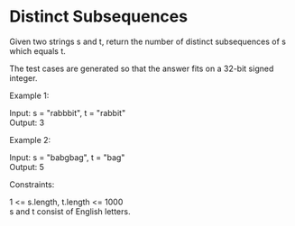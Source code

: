 # Distinct Subsequences

Given two strings s and t, return the number of distinct subsequences of s which equals t.

The test cases are generated so that the answer fits on a 32-bit signed integer.

Example 1:

Input: s = "rabbbit", t = "rabbit"\
Output: 3

Example 2:

Input: s = "babgbag", t = "bag"\
Output: 5

Constraints:

1 <= s.length, t.length <= 1000\
s and t consist of English letters.